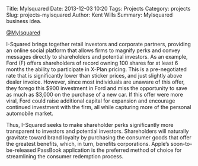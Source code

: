 Title: MyIsquared
Date: 2013-12-03 10:20
Tags: Projects
Category: projects
Slug: projects-myisquared
Author: Kent Wills
Summary: MyIsquared business idea.

<a href="http://www.myIsquared.com">@MyIsquared</a> 

<p>I-Squared brings together retail investors and corporate partners, providing an online social platform that allows firms to magnify perks and convey messages directly to shareholders and potential investors. As an example, Ford (F) offers shareholders of record owning 100 shares for at least 6 months the ability to participate in X-Plan pricing. This is a pre-negotiated rate that is significantly lower than sticker prices, and just slightly above dealer invoice. However, since most individuals are unaware of this offer, they forego this $900 investment in Ford and miss the opportunity to save as much as $3,000 on the purchase of a new car. If this offer were more viral, Ford could raise additional capital for expansion and encourage continued investment with the firm, all while capturing more of the personal automobile market.                  
</p>
<p>
Thus, I-Squared seeks to make shareholder perks significantly more transparent to investors and potential investors. Shareholders will naturally gravitate toward brand loyalty by purchasing the consumer goods that offer the greatest benefits, which, in turn, benefits corporations. Apple’s soon-to-be-released PassBook application is the preferred method of choice for streamlining the consumer redemption process. 
</p>

